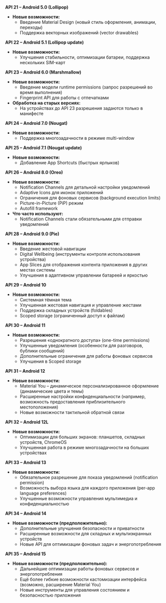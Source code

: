 **API 21 – Android 5.0 (Lollipop)**
- **Новые возможности:**
    - Введение Material Design (новый стиль оформления, анимации, переходы)
    - Поддержка векторных изображений (vector drawables)

**API 22 – Android 5.1 (Lollipop update)**
- **Новые возможности:**
    - Улучшения стабильности, оптимизации батареи, поддержка нескольких SIM-карт

**API 23 – Android 6.0 (Marshmallow)**
- **Новые возможности:**
    - Введение модели runtime permissions (запрос разрешений во время выполнения)
    - Fingerprint API для работы с отпечатками
- **Обработка на старых версиях:**
    - На устройствах до API 23 разрешения задаются только в манифесте

**API 24 – Android 7.0 (Nougat)**
- **Новые возможности:**
    - Поддержка многозадачности в режиме multi-window

**API 25 – Android 7.1 (Nougat update)**
- **Новые возможности:**
    - Добавление App Shortcuts (быстрых ярлыков)

**API 26 – Android 8.0 (Oreo)**
- **Новые возможности:**
    - Notification Channels для детальной настройки уведомлений
    - Adaptive Icons для иконок приложений
    - Ограничения для фоновых сервисов (background execution limits)
    - Picture-in-Picture (PiP) режим
    - Autofill framework
- **Что часто используют:**
    - Notification Channels стали обязательными для отправки уведомлений

**API 28 – Android 9.0 (Pie)**
- **Новые возможности:**
    - Введение жестовой навигации
    - Digital Wellbeing (инструменты контроля использования устройства)
    - App Slices для отображения контента приложения в других местах системы
    - Улучшения в адаптивном управлении батареей и яркостью

**API 29 – Android 10**
- **Новые возможности:**
    - Системная тёмная тема
    - Улучшенная жестовая навигация и управление жестами
    - Поддержка складных устройств (foldables)
    - Scoped storage (ограниченный доступ к файлам)

**API 30 – Android 11**
- **Новые возможности:**
    - Разрешения «однократного доступа» (one-time permissions)
    - Улучшенные уведомления (особенности для разговоров, бублики сообщений)
    - Дополнительные ограничения для работы фоновых сервисов
    - Улучшения в Scoped storage

**API 31 – Android 12**
- **Новые возможности:**
    - Material You – динамическое персонализированное оформление (динамические цвета и темы)
    - Расширенные настройки конфиденциальности (например, возможность предоставления приблизительного местоположения)
    - Новые возможности тактильной обратной связи

**API 32 – Android 12L**
- **Новые возможности:**
    - Оптимизации для больших экранов: планшетов, складных устройств, ChromeOS
    - Улучшенная работа в режиме многозадачности на больших устройствах

**API 33 – Android 13**
- **Новые возможности:**
    - Обязательное разрешение для показа уведомлений (notification permission)
    - Возможность выбора языка для каждого приложения (per-app language preferences)
    - Улучшенные возможности управления мультимедиа и конфиденциальностью
    
**API 34 – Android 14**
- **Новые возможности (предположительно):**
    - Дополнительные улучшения безопасности и приватности
    - Расширенные возможности для складных и мультиэкранных устройств
    - Новые API для оптимизации фоновых задач и энергопотребления

**API 35 – Android 15**
- **Новые возможности (предположительно):**
    - Дальнейшие оптимизации работы фоновых сервисов и энергопотребления
    - Ещё более гибкие возможности кастомизации интерфейса (возможно, расширение Material You)
    - Новые инструменты для управления состоянием и безопасностью приложения